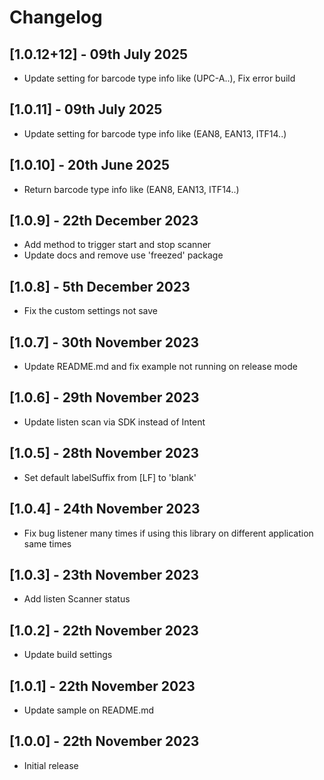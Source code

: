 # Changelog

## [1.0.12+12] - 09th July 2025

* Update setting for barcode type info like (UPC-A..), Fix error build

## [1.0.11] - 09th July 2025

* Update setting for barcode type info like (EAN8, EAN13, ITF14..)

## [1.0.10] - 20th June 2025

* Return barcode type info like (EAN8, EAN13, ITF14..)

## [1.0.9] - 22th December 2023

* Add method to trigger start and stop scanner
* Update docs and remove use 'freezed' package

## [1.0.8] - 5th December 2023

* Fix the custom settings not save

## [1.0.7] - 30th November 2023

* Update README.md and fix example not running on release mode

## [1.0.6] - 29th November 2023

* Update listen scan via SDK instead of Intent

## [1.0.5] - 28th November 2023

* Set default labelSuffix from [LF] to 'blank' 

## [1.0.4] - 24th November 2023

* Fix bug listener many times if using this library on different application same times 

## [1.0.3] - 23th November 2023

* Add listen Scanner status

## [1.0.2] - 22th November 2023

* Update build settings

## [1.0.1] - 22th November 2023

* Update sample on README.md 

## [1.0.0] - 22th November 2023

* Initial release